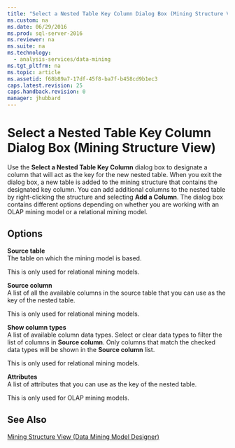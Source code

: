 ```yaml
---
title: "Select a Nested Table Key Column Dialog Box (Mining Structure View)"
ms.custom: na
ms.date: 06/29/2016
ms.prod: sql-server-2016
ms.reviewer: na
ms.suite: na
ms.technology: 
  - analysis-services/data-mining
ms.tgt_pltfrm: na
ms.topic: article
ms.assetid: f68b89a7-17df-45f8-ba7f-b458cd9b1ec3
caps.latest.revision: 25
caps.handback.revision: 0
manager: jhubbard
---
```

# Select a Nested Table Key Column Dialog Box (Mining Structure View)
Use the **Select a Nested Table Key Column** dialog box to designate a column that will act as the key for the new nested table. When you exit the dialog box, a new table is added to the mining structure that contains the designated key column. You can add additional columns to the nested table by right-clicking the structure and selecting **Add a Column**. The dialog box contains different options depending on whether you are working with an OLAP mining model or a relational mining model.  
  
## Options  
 **Source table**  
 The table on which the mining model is based.  
  
 This is only used for relational mining models.  
  
 **Source column**  
 A list of all the available columns in the source table that you can use as the key of the nested table.  
  
 This is only used for relational mining models.  
  
 **Show column types**  
 A list of available column data types. Select or clear data types to filter the list of columns in **Source column**. Only columns that match the checked data types will be shown in the **Source column** list.  
  
 This is only used for relational mining models.  
  
 **Attributes**  
 A list of attributes that you can use as the key of the nested table.  
  
 This is only used for OLAP mining models.  
  
## See Also  
 [Mining Structure View (Data Mining Model Designer)](../../Topics/TopicNameNotContainA/Mining-Structure-View--Data-Mining-Model-Designer-.md)